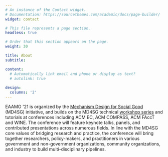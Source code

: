 ```yaml
---
# An instance of the Contact widget.
# Documentation: https://sourcethemes.com/academic/docs/page-builder/
widget: contact

# This file represents a page section.
headless: true

# Order that this section appears on the page.
weight: 30

title: About
subtitle:

content:
  # Automatically link email and phone or display as text?
  # autolink: true
  
design:
  columns: '2'
---
```

EAAMO '21 is organized by the [Mechanism Design for Social Good](https://www.md4sg.com) (MD4SG) initiative, and builds on the MD4SG technical [workshop series](https://www.md4sg.com/workshop/index.html) and tutorials at conferences including ACM EC, ACM COMPASS, ACM FAccT and WINE. The conference will feature keynote talks, panels, and contributed presentations across numerous fields. In line with the MD4SG core values of bridging research and practice, the conference will bring together researchers, policy-makers, and practitioners in various government and non-government organizations, community organizations, and industry to build multi-disciplinary pipelines.
